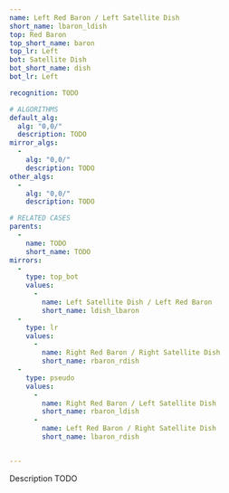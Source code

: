 ```yaml
---
name: Left Red Baron / Left Satellite Dish
short_name: lbaron_ldish
top: Red Baron
top_short_name: baron
top_lr: Left
bot: Satellite Dish
bot_short_name: dish
bot_lr: Left

recognition: TODO

# ALGORITHMS
default_alg:
  alg: "0,0/"
  description: TODO
mirror_algs:
  -
    alg: "0,0/"
    description: TODO
other_algs:
  -
    alg: "0,0/"
    description: TODO

# RELATED CASES
parents:
  -
    name: TODO
    short_name: TODO
mirrors:
  -
    type: top_bot
    values: 
      -
        name: Left Satellite Dish / Left Red Baron
        short_name: ldish_lbaron
  -
    type: lr
    values: 
      -
        name: Right Red Baron / Right Satellite Dish
        short_name: rbaron_rdish
  -
    type: pseudo
    values: 
      -
        name: Right Red Baron / Left Satellite Dish
        short_name: rbaron_ldish
      -
        name: Left Red Baron / Right Satellite Dish
        short_name: lbaron_rdish


---
```


Description TODO


